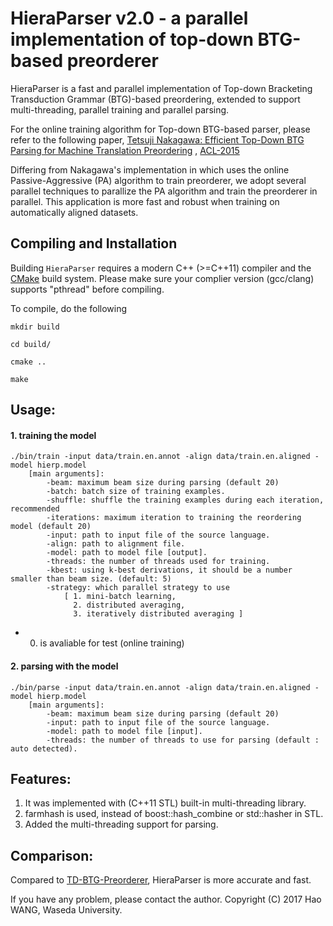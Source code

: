 HieraParser v2.0 - a parallel implementation of top-down BTG-based preorderer
==========


HieraParser is a fast and parallel implementation of Top-down Bracketing Transduction Grammar (BTG)-based preordering, extended to support multi-threading, parallel training and parallel parsing.

For the online training algorithm for Top-down BTG-based parser, please refer to the following paper,
[Tetsuji Nakagawa: Efficient Top-Down BTG Parsing for Machine Translation Preordering](https://github.com/google/topdown-btg-preordering) ,
[ACL-2015](http://www.aclweb.org/anthology/P15-1021)


Differing from Nakagawa's implementation in which uses the online Passive-Aggressive (PA) algorithm to train preorderer, we adopt several parallel techniques to parallize the PA algorithm and  train the preorderer in parallel. This application is more fast and robust when training on automatically aligned datasets.


## Compiling and Installation

Building `HieraParser` requires a modern C++ (>=C++11) compiler and the [CMake]() build system. 
Please make sure your complier version (gcc/clang) supports "pthread" before compiling. 

To compile, do the following 

    mkdir build

    cd build/

    cmake ..

    make
## Usage:

#### 1. training the model 

    ./bin/train -input data/train.en.annot -align data/train.en.aligned -model hierp.model
        [main arguments]:
            -beam: maximum beam size during parsing (default 20)
            -batch: batch size of training examples.
            -shuffle: shuffle the training examples during each iteration, recommended
            -iterations: maximum iteration to training the reordering model (default 20)
            -input: path to input file of the source language.
            -align: path to alignment file.
            -model: path to model file [output].
            -threads: the number of threads used for training.
            -kbest: using k-best derivations, it should be a number smaller than beam size. (default: 5)
            -strategy: which parallel strategy to use
                [ 1. mini-batch learning, 
                  2. distributed averaging,
                  3. iteratively distributed averaging ]

* 0. is avaliable for test (online training)

#### 2. parsing with the model 

    ./bin/parse -input data/train.en.annot -align data/train.en.aligned -model hierp.model
        [main arguments]:
            -beam: maximum beam size during parsing (default 20)
            -input: path to input file of the source language.
            -model: path to model file [input].
            -threads: the number of threads to use for parsing (default : auto detected).


## Features:

 1.  It was implemented with (C++11 STL) built-in multi-threading library.
 2.  farmhash is used, instead of boost::hash_combine or std::hasher in STL.
 3.  Added the multi-threading support for parsing.




## Comparison:
Compared to [TD-BTG-Preorderer](https://github.com/google/topdown-btg-preordering), HieraParser is more accurate and fast.

If you have any problem, please contact the author.
Copyright (C) 2017 Hao WANG, Waseda University.
